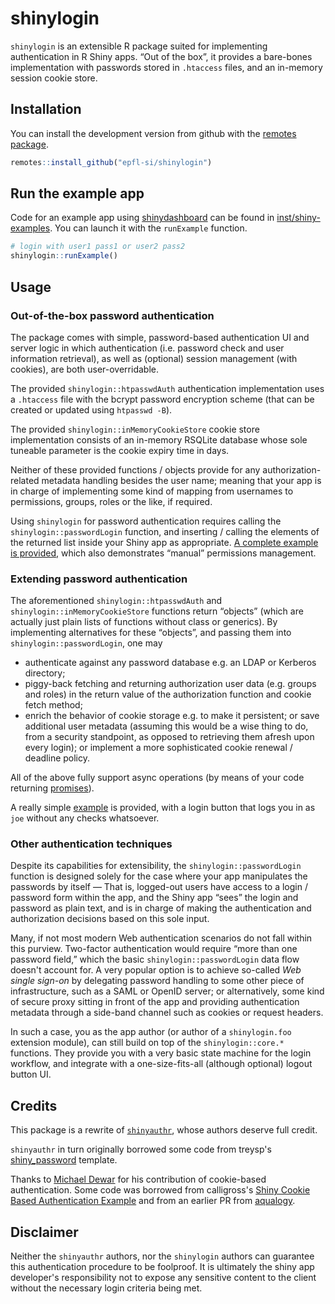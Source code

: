 # shinylogin

<!-- badges: start -->


<!-- badges: end -->

`shinylogin` is an extensible R package suited for implementing authentication in R Shiny apps. “Out of the box”, it provides a bare-bones implementation with passwords stored in `.htaccess` files, and an in-memory session cookie store.

## Installation

You can install the development version from github with the [remotes package](https://github.com/r-lib/remotes).

``` r
remotes::install_github("epfl-si/shinylogin")
```

## Run the example app

Code for an example app using [shinydashboard](https://rstudio.github.io/shinydashboard/) can be found in [inst/shiny-examples](inst/shiny-examples). You can launch it with the `runExample` function.

``` r
# login with user1 pass1 or user2 pass2
shinylogin::runExample()
```

## Usage

### Out-of-the-box password authentication

The package comes with simple, password-based authentication UI and server logic in which authentication (i.e. password check and user information retrieval), as well as (optional) session management (with cookies), are both user-overridable.

The provided `shinylogin::htpasswdAuth` authentication implementation uses a `.htaccess` file with the bcrypt password encryption scheme (that can be created or updated using `htpasswd -B`).

The provided `shinylogin::inMemoryCookieStore` cookie store implementation consists of an in-memory RSQLite database whose sole tuneable parameter is the cookie expiry time in days.

Neither of these provided functions / objects provide for any authorization-related metadata handling besides the user name; meaning that your app is in charge of implementing some kind of mapping from usernames to permissions, groups, roles or the like, if required.

Using `shinylogin` for password authentication requires calling the `shinylogin::passwordLogin` function, and inserting / calling the elements of the returned list inside your Shiny app as appropriate. [A complete example is provided](inst/shiny-examples/shinydashboard/app.R), which also demonstrates “manual” permissions management.

### Extending password authentication

The aforementioned `shinylogin::htpasswdAuth` and `shinylogin::inMemoryCookieStore` functions return “objects” (which are actually just plain lists of functions without class or generics). By implementing alternatives for these “objects”, and passing them into `shinylogin::passwordLogin`, one may

- authenticate against any password database e.g. an LDAP or Kerberos directory;
- piggy-back fetching and returning authorization user data (e.g. groups and roles) in the return value of the authorization function and cookie fetch method;
- enrich the behavior of cookie storage e.g. to make it persistent; or save additional user metadata (assuming this would be a wise thing to do, from a security standpoint, as opposed to retrieving them afresh upon every login); or implement a more sophisticated cookie renewal / deadline policy.

All of the above fully support async operations (by means of your code returning [promises](https://cran.r-project.org/web/packages/promises/index.html)).

A really simple [example](inst/shiny-examples/custom-auth/customauth.R) is provided, with a login button that logs you in as `joe` without any checks whatsoever.

### Other authentication techniques

Despite its capabilities for extensibility, the `shinylogin::passwordLogin` function is designed solely for the case where your app manipulates the passwords by itself — That is, logged-out users have access to a login / password form within the app, and the Shiny app “sees” the login and password as plain text, and is in charge of making the authentication and authorization decisions based on this sole input.

Many, if not most modern Web authentication scenarios do not fall within this purview. Two-factor authentication would require “more than one password field,” which the basic `shinylogin::passwordLogin` data flow doesn't account for. A very popular option is to achieve so-called *Web single sign-on* by delegating password handling to some other piece of infrastructure, such as a SAML or OpenID server; or alternatively, some kind of secure proxy sitting in front of the app and providing authentication metadata through a side-band channel such as cookies or request headers.

In such a case, you as the app author (or author of a `shinylogin.foo` extension module), can still build on top of the `shinylogin::core.*` functions. They provide you with a very basic state machine for the login workflow, and integrate with a one-size-fits-all (although optional) logout button UI.

## Credits

This package is a rewrite of [`shinyauthr`](https://cran.r-project.org/web/packages/shinyauthr/index.html), whose authors deserve full credit.

`shinyauthr` in turn originally borrowed some code from treysp's [shiny_password](https://github.com/treysp/shiny_password) template.

Thanks to [Michael Dewar](https://github.com/michael-dewar) for his contribution of cookie-based authentication. Some code was borrowed from calligross's [Shiny Cookie Based Authentication Example](https://gist.github.com/calligross/e779281b500eb93ee9e42e4d72448189) and from an earlier PR from [aqualogy](https://github.com/aqualogy/shinyauthr).


## Disclaimer

Neither the `shinyauthr` authors, nor the `shinylogin` authors can guarantee this authentication procedure to be foolproof. It is ultimately the shiny app developer's responsibility not to expose any sensitive content to the client without the necessary login criteria being met.
